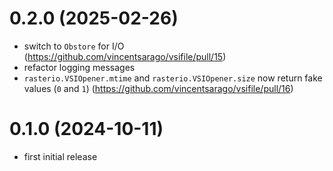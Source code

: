 # 0.2.0 (2025-02-26)

* switch to `Obstore` for I/O (https://github.com/vincentsarago/vsifile/pull/15)
* refactor logging messages
* `rasterio.VSIOpener.mtime` and `rasterio.VSIOpener.size` now return fake values (`0` and `1`) (https://github.com/vincentsarago/vsifile/pull/16)

# 0.1.0 (2024-10-11)

* first initial release
